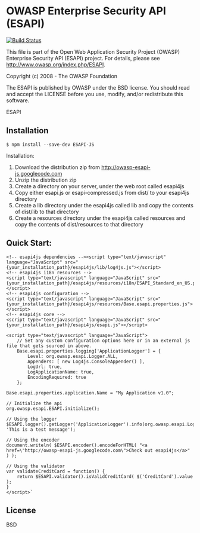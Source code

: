 # OWASP Enterprise Security API (ESAPI)

[![Build Status](https://secure.travis-ci.org/OWASP/ESAPI-JS.png?branch=master)](http://travis-ci.org/OWASP/ESAPI-JS)

This file is part of the Open Web Application Security Project (OWASP)
Enterprise Security API (ESAPI) project. For details, please see
http://www.owasp.org/index.php/ESAPI.

Copyright (c) 2008 - The OWASP Foundation

The ESAPI is published by OWASP under the BSD license. You should read and accept the
LICENSE before you use, modify, and/or redistribute this software.

ESAPI

## Installation

```
$ npm install --save-dev ESAPI-JS
```

Installation:
1. Download the distribution zip from http://owasp-esapi-js.googlecode.com
2. Unzip the distribution zip
3. Create a directory on your server, under the web root called esapi4js
4. Copy either esapi.js or esapi-compressed.js from dist/ to your esapi4js directory
5. Create a lib directory under the esapi4js called lib and copy the contents of dist/lib to that directory
6. Create a resources directory under the esapi4js called resources and copy the contents of dist/resources to that directory

## Quick Start:

	<!-- esapi4js dependencies --><script type="text/javascript" language="JavaScript" src="{your_installation_path}/esapi4js/lib/log4js.js"></script>
	<!-- esapi4js i18n resources -->
	<script type="text/javascript" language="JavaScript" src="{your_installation_path}/esapi4js/resources/i18n/ESAPI_Standard_en_US.properties.js"></script>
	<!-- esapi4js configuration -->
	<script type="text/javascript" language="JavaScript" src="{your_installation_path}/esapi4js/resources/Base.esapi.properties.js"></script>
	<!-- esapi4js core -->
	<script type="text/javascript" language="JavaScript" src="{your_installation_path}/esapi4js/esapi.js"></script>

	<script type="text/javascript" language="JavaScript">
	    // Set any custom configuration options here or in an external js file that gets sourced in above.
	    Base.esapi.properties.logging['ApplicationLogger'] = {
	        Level: org.owasp.esapi.Logger.ALL,
    	    Appenders: [ new Log4js.ConsoleAppender() ],
	        LogUrl: true,
	        LogApplicationName: true,
	        EncodingRequired: true
	    };

    Base.esapi.properties.application.Name = "My Application v1.0";

    // Initialize the api
    org.owasp.esapi.ESAPI.initialize();

    // Using the logger
    $ESAPI.logger().getLogger('ApplicationLogger').info(org.owasp.esapi.Logger.EventType.EVENT_SUCCESS, 'This is a test message');

    // Using the encoder
    document.writeln( $ESAPI.encoder().encodeForHTML( "<a href=\"http://owasp-esapi-js.googlecode.com\">Check out esapi4js</a>" ) );

    // Using the validator
    var validateCreditCard = function() {
        return $ESAPI.validator().isValidCreditCard( $('CreditCard').value );
    }
	</script>`


## License

BSD
